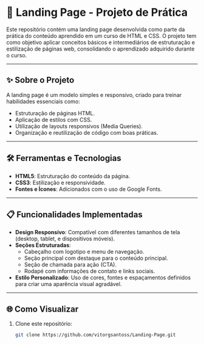 # 📄 Landing Page - Projeto de Prática

Este repositório contém uma landing page desenvolvida como parte da prática do conteúdo aprendido em um curso de HTML e CSS. O projeto tem como objetivo aplicar conceitos básicos e intermediários de estruturação e estilização de páginas web, consolidando o aprendizado adquirido durante o curso.

---

## ✨ Sobre o Projeto

A landing page é um modelo simples e responsivo, criado para treinar habilidades essenciais como:

- Estruturação de páginas HTML.
- Aplicação de estilos com CSS.
- Utilização de layouts responsivos (Media Queries).
- Organização e reutilização de código com boas práticas.

---

## 🛠️ Ferramentas e Tecnologias

- **HTML5**: Estruturação do conteúdo da página.
- **CSS3**: Estilização e responsividade.
- **Fontes e Ícones**: Adicionados com o uso de Google Fonts.

---

## 📋 Funcionalidades Implementadas

- **Design Responsivo**: Compatível com diferentes tamanhos de tela (desktop, tablet, e dispositivos móveis).
- **Seções Estruturadas**: 
  - Cabeçalho com logotipo e menu de navegação.
  - Seção principal com destaque para o conteúdo principal.
  - Seção de chamada para ação (CTA).
  - Rodapé com informações de contato e links sociais.
- **Estilo Personalizado**: Uso de cores, fontes e espaçamentos definidos para criar uma aparência visual agradável.

---

## 🌐 Como Visualizar

1. Clone este repositório:
   ```bash
   git clone https://github.com/vitorgsantoss/Landing-Page.git
